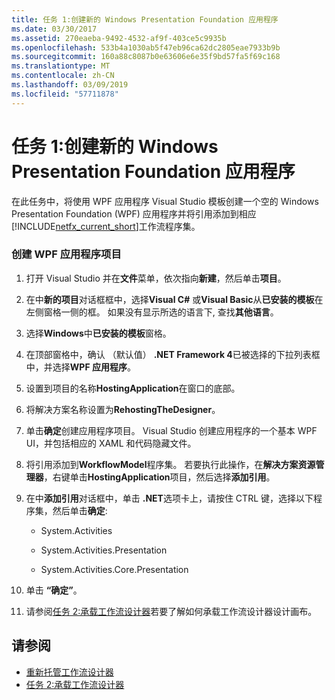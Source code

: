 ```yaml
---
title: 任务 1:创建新的 Windows Presentation Foundation 应用程序
ms.date: 03/30/2017
ms.assetid: 270eaeba-9492-4532-af9f-403ce5c9935b
ms.openlocfilehash: 533b4a1030ab5f47eb96ca62dc2805eae7933b9b
ms.sourcegitcommit: 160a88c8087b0e63606e6e35f9bd57fa5f69c168
ms.translationtype: MT
ms.contentlocale: zh-CN
ms.lasthandoff: 03/09/2019
ms.locfileid: "57711878"
---
```

# <a name="task-1-create-a-new-windows-presentation-foundation-application"></a>任务 1:创建新的 Windows Presentation Foundation 应用程序
在此任务中，将使用 WPF 应用程序 Visual Studio 模板创建一个空的 Windows Presentation Foundation (WPF) 应用程序并将引用添加到相应[!INCLUDE[netfx_current_short](../../../includes/netfx-current-short-md.md)]工作流程序集。  
  
### <a name="to-create-the-wpf-application-project"></a>创建 WPF 应用程序项目  
  
1.  打开 Visual Studio 并在**文件**菜单，依次指向**新建**，然后单击**项目**。  
  
2.  在中**新的项目**对话框框中，选择**Visual C#** 或**Visual Basic**从**已安装的模板**在左侧窗格一侧的框。 如果没有显示所选的语言下, 查找**其他语言**。  
  
3.  选择**Windows**中**已安装的模板**窗格。  
  
4.  在顶部窗格中，确认 （默认值） **.NET Framework 4**已被选择的下拉列表框中，并选择**WPF 应用程序**。  
  
5.  设置到项目的名称**HostingApplication**在窗口的底部。  
  
6.  将解决方案名称设置为**RehostingTheDesigner**。  
  
7.  单击**确定**创建应用程序项目。 Visual Studio 创建应用程序的一个基本 WPF UI，并包括相应的 XAML 和代码隐藏文件。  
  
8.  将引用添加到**WorkflowModel**程序集。 若要执行此操作，在**解决方案资源管理器**，右键单击**HostingApplication**项目，然后选择**添加引用**。  
  
9. 在中**添加引用**对话框中，单击 **.NET**选项卡上，请按住 CTRL 键，选择以下程序集，然后单击**确定**:  
  
    -   System.Activities  
  
    -   System.Activities.Presentation  
  
    -   System.Activities.Core.Presentation  
  
10. 单击 **“确定”**。  
  
11. 请参阅[任务 2:承载工作流设计器](task-2-host-the-workflow-designer.md)若要了解如何承载工作流设计器设计画布。  
  
## <a name="see-also"></a>请参阅
- [重新托管工作流设计器](rehosting-the-workflow-designer.md)
- [任务 2:承载工作流设计器](task-2-host-the-workflow-designer.md)
